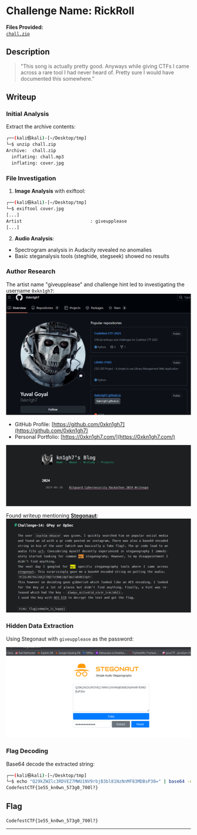 # Challenge Name: RickRoll

**Files Provided:**  
[`chall.zip`](./attachment/chall.zip)

## Description
> "This song is actually pretty good. Anyways while giving CTFs I came across a rare tool I had never heard of. Pretty sure I would have documented this somewhere."

## Writeup

### Initial Analysis
Extract the archive contents:

```bash
┌──(kali㉿kali)-[~/Desktop/tmp]
└─$ unzip chall.zip
Archive:  chall.zip
  inflating: chall.mp3               
  inflating: cover.jpg
```

### File Investigation
1. **Image Analysis** with exiftool:
```bash
┌──(kali㉿kali)-[~/Desktop/tmp]
└─$ exiftool cover.jpg
[...]
Artist                          : giveupplease
[...]
```

2. **Audio Analysis**:
- Spectrogram analysis in Audacity revealed no anomalies
- Basic steganalysis tools (steghide, stegseek) showed no results

### Author Research
The artist name "giveupplease" and challenge hint led to investigating the username `0xkn1gh7`:
![OSINT](Resources/image1.png)
- GitHub Profile: [https://github.com/0xkn1gh7](https://github.com/0xkn1gh7)
- Personal Portfolio: [https://0xkn1gh7.com/](https://0xkn1gh7.com/)

![Portfolio Screenshot](Resources/image2.png)

Found writeup mentioning **[Stegonaut](https://www.stegonaut.com/)**:
![Writeup Excerpt](Resources/image3.png)

### Hidden Data Extraction
Using Stegonaut with `giveupplease` as the password:

![Stegonaut](Resources/image4.png)

### Flag Decoding
Base64 decode the extracted string:
```bash
┌──(kali㉿kali)-[~/Desktop/tmp]
└─$ echo "Q29kZWZlc3RDVEZ7MWU1NV9rbjB3bl81NzNnMF83MDBsP30=" | base64 -d
CodefestCTF{1e55_kn0wn_573g0_700l?}
```

## Flag
`CodefestCTF{1e55_kn0wn_573g0_700l?}`

---
